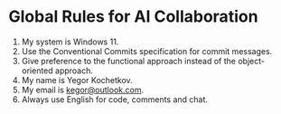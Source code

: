 # Global Rules for AI Collaboration

1. My system is Windows 11.
2. Use the Conventional Commits specification for commit messages.
3. Give preference to the functional approach instead of the object-oriented approach.
4. My name is Yegor Kochetkov.
5. My email is <kegor@outlook.com>.
6. Always use English for code, comments and chat.
